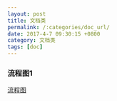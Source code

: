 ```yaml
---
layout: post
title: 文档类
permalink: /:categories/doc_url/
date: 2017-4-7 09:30:15 +0800
category: 文档类
tags: [doc]
---
```


### 流程图1

[流程图](http://kb.cnblogs.com/page/144873/ "http://kb.cnblogs.com/page/144873/")



